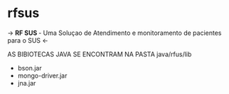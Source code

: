 # rfsus
-> <strong>RF SUS </strong> - Uma Soluçao de Atendimento e monitoramento de pacientes para o SUS <-

AS BIBIOTECAS JAVA SE ENCONTRAM NA PASTA java/rfus/lib
- bson.jar 
- mongo-driver.jar
- jna.jar
